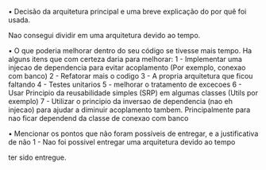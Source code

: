 • Decisão da arquitetura principal e uma breve explicação do por quê foi usada.

Nao consegui dividir em uma arquitetura devido ao tempo.

• O que poderia melhorar dentro do seu código se tivesse mais tempo.
Ha alguns itens que com certeza daria para melhorar:
1 - Implementar uma injecao de dependencia para evitar acoplamento (Por exemplo, conexao com banco)
2 - Refatorar mais o codigo 
3 - A propria arquitetura que ficou faltando
4 - Testes unitarios
5 - melhorar o tratamento de excecoes
6 - Usar Principio da reusabilidade simples (SRP) em algumas classes (Utils por exemplo)
7 - Utilizar o principio da inversao de dependencia (nao eh injecao) para ajudar a diminuir acoplamento tambem. Principalmente para nao ficar dependend da classe de conexao com banco

• Mencionar os pontos que não foram possíveis de entregar, e a justificativa de não
1 - Nao foi possivel entregar uma arquitetura devido ao tempo

ter sido entregue.
